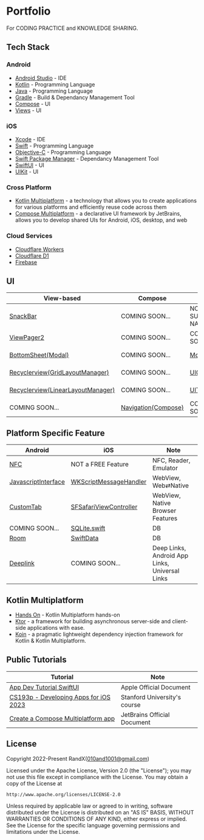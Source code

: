 # Portfolio

For CODING PRACTICE and KNOWLEDGE SHARING.

## Tech Stack

### Android

- [Android Studio](https://developer.android.com/studio) - IDE
- [Kotlin](https://kotlinlang.org/docs/getting-started.html) - Programming Language
- [Java](https://en.wikipedia.org/wiki/Java_(programming_language)) - Programming Language
- [Gradle](https://gradle.org/) - Build & Dependancy Management Tool
- [Compose](https://developer.android.com/jetpack/compose) - UI
- [Views](https://developer.android.com/develop/ui/views/layout/declaring-layout) - UI

### iOS

- [Xcode](https://developer.apple.com/xcode/resources/) - IDE
- [Swift](https://www.swift.org/about/) - Programming Language
- [Objective-C](https://en.wikipedia.org/wiki/Objective-C) - Programming Language
- [Swift Package Manager](https://github.com/swiftlang/swift-package-manager) - Dependancy Management Tool
- [SwiftUI](https://developer.apple.com/xcode/swiftui/) - UI
- [UIKit](https://developer.apple.com/documentation/uikit/) - UI

### Cross Platform

- [Kotlin Multiplatform](https://www.jetbrains.com/kotlin-multiplatform/) - a technology that allows you to create applications for various platforms and efficiently reuse code across them
- [Compose Multiplatform](https://www.jetbrains.com/lp/compose-multiplatform/) - a declarative UI framework by JetBrains, allows you to develop shared UIs for Android, iOS, desktop, and web

### Cloud Services

- [Cloudflare Workers](https://www.cloudflare.com/developer-platform/products/workers/)
- [Cloudflare D1](https://www.cloudflare.com/developer-platform/products/d1/)
- [Firebase](https://firebase.google.com/)

## UI

| View-based                                                 | Compose                                            | UIKit                                     | SwiftUI                                 |
|------------------------------------------------------------|----------------------------------------------------|-------------------------------------------|-----------------------------------------|
| [SnackBar](/Android/SnackBar)                              | COMING SOON...                                     | NOT SUPPORTED NATIVELY                    | NOT SUPPORTED NATIVELY                  |
| [ViewPager2](/Android/ViewPager2)                          | COMING SOON...                                     | COMING SOON...                            | COMING SOON...                          |
| [BottomSheet(Modal)](/Android/BottomSheet)                 | COMING SOON...                                     | [Modal](/iOS/Modal)                       | COMING SOON...                          |
| [Recyclerview(GridLayoutManager)](/Android/RecyclerView)   | COMING SOON...                                     | [UICollectionView](/iOS/UICollectionView) | COMING SOON...                          |
| [Recyclerview(LinearLayoutManager)](/Android/RecyclerView) | COMING SOON...                                     | [UITableView](/iOS/UITableView)           | COMING SOON...                          |
| COMING SOON...                                             | [Navigation(Compose)](/Android/Navigation4Compose) | COMING SOON...                            | [NavigationStack](/iOS/NavigationStack) |

## Platform Specific Feature

| Android                                             | iOS                                                   | Note                                           |
|-----------------------------------------------------|-------------------------------------------------------|------------------------------------------------|
| [NFC](/Android/NFC)                                 | NOT a FREE Feature                                    | NFC, Reader, Emulator                          |
| [JavascriptInterface](/Android/JavascriptInterface) | [WKScriptMessageHandler](/iOS/WKScriptMessageHandler) | WebView, Web⇄Native                            |
| [CustomTab](/Android/CustomTab)                     | [SFSafariViewController](/iOS/SFSafariViewController) | WebView, Native Browser Features               |
| COMING SOON...                                      | [SQLite.swift](/iOS/SQLiteSwift)                      | DB                                             |
| [Room](/Android/Room)                               | [SwiftData](/iOS/SwiftD0ta)                           | DB                                             |
| [Deeplink](/Android/Deeplink)                       | COMING SOON...                                        | Deep Links, Android App Links, Universal Links |

## Kotlin Multiplatform

- [Hands On](/Kotlin-Multiplatform/Hands-On/) - Kotlin Multiplatform hands-on
- [Ktor](/Kotlin-Multiplatform/Ktor/) - a framework for building asynchronous server-side and client-side applications with ease.
- [Koin](/Kotlin-Multiplatform/Koin/) - a pragmatic lightweight dependency injection framework for Kotlin & Kotlin Multiplatform.

## Public Tutorials

| Tutorial                                                                      | Note                         |
|-------------------------------------------------------------------------------|------------------------------|
| [App Dev Tutorial SwiftUI](/Public-Tutorials/AppDevTutorialSwiftUI)           | Apple Official Document      |
| [CS193p - Developing Apps for iOS 2023](/Public-Tutorials/StanfordCS193p2023) | Stanford University's course |
| [Create a Compose Multiplatform app](/Public-Tutorials/KotlinMultiplatform)   | JetBrains Official Document  |

## License

Copyright 2022-Present RandX(<010and1001@gmail.com>)

Licensed under the Apache License, Version 2.0 (the "License");
you may not use this file except in compliance with the License.
You may obtain a copy of the License at

    http://www.apache.org/licenses/LICENSE-2.0

Unless required by applicable law or agreed to in writing, software
distributed under the License is distributed on an "AS IS" BASIS,
WITHOUT WARRANTIES OR CONDITIONS OF ANY KIND, either express or implied.
See the License for the specific language governing permissions and
limitations under the License.
